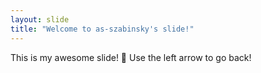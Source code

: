 ```yaml
---
layout: slide
title: "Welcome to as-szabinsky's slide!"
---
```

This is my awesome slide! :tada:
Use the left arrow to go back!
